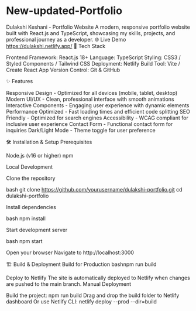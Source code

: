 # New-updated-Portfolio
Dulakshi Keshani - Portfolio Website
A modern, responsive portfolio website built with React.js and TypeScript, showcasing my skills, projects, and professional journey as a developer.
🌐 Live Demo
https://dulakshi.netlify.app/
🚀 Tech Stack

Frontend Framework: React.js 18+
Language: TypeScript
Styling: CSS3 / Styled Components / Tailwind CSS
Deployment: Netlify
Build Tool: Vite / Create React App
Version Control: Git & GitHub

✨ Features

Responsive Design - Optimized for all devices (mobile, tablet, desktop)
Modern UI/UX - Clean, professional interface with smooth animations
Interactive Components - Engaging user experience with dynamic elements
Performance Optimized - Fast loading times and efficient code splitting
SEO Friendly - Optimized for search engines
Accessibility - WCAG compliant for inclusive user experience
Contact Form - Functional contact form for inquiries
Dark/Light Mode - Theme toggle for user preference

🛠️ Installation & Setup
Prerequisites

Node.js (v16 or higher)
npm 

Local Development

Clone the repository

bash   git clone https://github.com/yourusername/dulakshi-portfolio.git
   cd dulakshi-portfolio

Install dependencies

bash   npm install
  

Start development server

bash   npm start
 

Open your browser
Navigate to http://localhost:3000

🏗️ Build & Deployment
Build for Production
bashnpm run build

Deploy to Netlify
The site is automatically deployed to Netlify when changes are pushed to the main branch.
Manual Deployment

Build the project: npm run build
Drag and drop the build folder to Netlify dashboard
Or use Netlify CLI: netlify deploy --prod --dir=build
